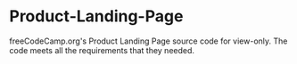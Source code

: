 # Product-Landing-Page
freeCodeCamp.org's Product Landing Page source code for view-only. The code meets all the requirements that they needed.

